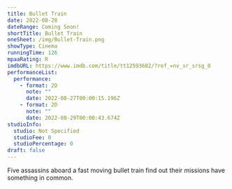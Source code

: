 ```yaml
---
title: Bullet Train
date: 2022-08-28
dateRange: Coming Soon!
shortTitle: Bullet Train
oneSheet: /img/Bullet-Train.png
showType: Cinema
runningTime: 126
mpaaRating: R
imdbURL: https://www.imdb.com/title/tt12593682/?ref_=nv_sr_srsg_0
performanceList:
  performance:
    - format: 2D
      note: ""
      date: 2022-08-27T00:00:15.196Z
    - format: 2D
      note: ""
      date: 2022-08-29T00:00:43.674Z
studioInfo:
  studio: Not Specified
  studioFee: 0
  studioPercentage: 0
draft: false
---
```

Five assassins aboard a fast moving bullet train find out their missions have something in common.